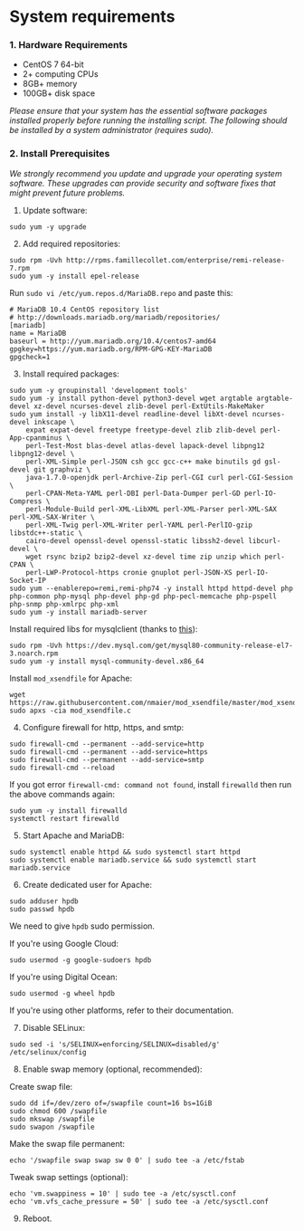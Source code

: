 # System requirements

### 1. Hardware Requirements
- CentOS 7 64-bit
- 2+ computing CPUs
- 8GB+ memory
- 100GB+ disk space

*Please ensure that your system has the essential software packages installed properly before running the installing script. The following should be installed by a system administrator (requires sudo).*

### 2. Install Prerequisites

*We strongly recommend you update and upgrade your operating system software. These upgrades can provide security and software fixes that might prevent future problems.*

1. Update software:
```
sudo yum -y upgrade
```

2. Add required repositories:
```
sudo rpm -Uvh http://rpms.famillecollet.com/enterprise/remi-release-7.rpm
sudo yum -y install epel-release
```

Run `sudo vi /etc/yum.repos.d/MariaDB.repo` and paste this:
```
# MariaDB 10.4 CentOS repository list
# http://downloads.mariadb.org/mariadb/repositories/
[mariadb]
name = MariaDB
baseurl = http://yum.mariadb.org/10.4/centos7-amd64
gpgkey=https://yum.mariadb.org/RPM-GPG-KEY-MariaDB
gpgcheck=1
```

3. Install required packages:
```
sudo yum -y groupinstall 'development tools'
sudo yum -y install python-devel python3-devel wget argtable argtable-devel xz-devel ncurses-devel zlib-devel perl-ExtUtils-MakeMaker
sudo yum install -y libX11-devel readline-devel libXt-devel ncurses-devel inkscape \
    expat expat-devel freetype freetype-devel zlib zlib-devel perl-App-cpanminus \
    perl-Test-Most blas-devel atlas-devel lapack-devel libpng12 libpng12-devel \
    perl-XML-Simple perl-JSON csh gcc gcc-c++ make binutils gd gsl-devel git graphviz \
    java-1.7.0-openjdk perl-Archive-Zip perl-CGI curl perl-CGI-Session \
    perl-CPAN-Meta-YAML perl-DBI perl-Data-Dumper perl-GD perl-IO-Compress \
    perl-Module-Build perl-XML-LibXML perl-XML-Parser perl-XML-SAX perl-XML-SAX-Writer \
    perl-XML-Twig perl-XML-Writer perl-YAML perl-PerlIO-gzip libstdc++-static \
    cairo-devel openssl-devel openssl-static libssh2-devel libcurl-devel \
    wget rsync bzip2 bzip2-devel xz-devel time zip unzip which perl-CPAN \
    perl-LWP-Protocol-https cronie gnuplot perl-JSON-XS perl-IO-Socket-IP
sudo yum --enablerepo=remi,remi-php74 -y install httpd httpd-devel php php-common php-mysql php-devel php-gd php-pecl-memcache php-pspell php-snmp php-xmlrpc php-xml
sudo yum -y install mariadb-server
```

Install required libs for mysqlclient (thanks to [this](https://stackoverflow.com/questions/46495448/unable-to-install-mysqlclient-on-centos)):
```
sudo rpm -Uvh https://dev.mysql.com/get/mysql80-community-release-el7-3.noarch.rpm
sudo yum -y install mysql-community-devel.x86_64
```

Install `mod_xsendfile` for Apache:
```
wget https://raw.githubusercontent.com/nmaier/mod_xsendfile/master/mod_xsendfile.c
sudo apxs -cia mod_xsendfile.c
```

4. Configure firewall for http, https, and smtp:
```
sudo firewall-cmd --permanent --add-service=http
sudo firewall-cmd --permanent --add-service=https
sudo firewall-cmd --permanent --add-service=smtp
sudo firewall-cmd --reload
```

If you got error `firewall-cmd: command not found`, install `firewalld` then run the above commands again:
```
sudo yum -y install firewalld
systemctl restart firewalld
```

5. Start Apache and MariaDB:
```
sudo systemctl enable httpd && sudo systemctl start httpd
sudo systemctl enable mariadb.service && sudo systemctl start mariadb.service
```

6. Create dedicated user for Apache:
```
sudo adduser hpdb
sudo passwd hpdb
```

We need to give `hpdb` sudo permission.

If you're using Google Cloud:
```
sudo usermod -g google-sudoers hpdb
```

If you're using Digital Ocean:
```
sudo usermod -g wheel hpdb
```

If you're using other platforms, refer to their documentation.

7. Disable SELinux:
```
sudo sed -i 's/SELINUX=enforcing/SELINUX=disabled/g' /etc/selinux/config
```

8. Enable swap memory (optional, recommended):

Create swap file:
```
sudo dd if=/dev/zero of=/swapfile count=16 bs=1GiB
sudo chmod 600 /swapfile
sudo mkswap /swapfile
sudo swapon /swapfile
```

Make the swap file permanent:
```
echo '/swapfile swap swap sw 0 0' | sudo tee -a /etc/fstab
```

Tweak swap settings (optional):
```
echo 'vm.swappiness = 10' | sudo tee -a /etc/sysctl.conf
echo 'vm.vfs_cache_pressure = 50' | sudo tee -a /etc/sysctl.conf
```

9. Reboot.